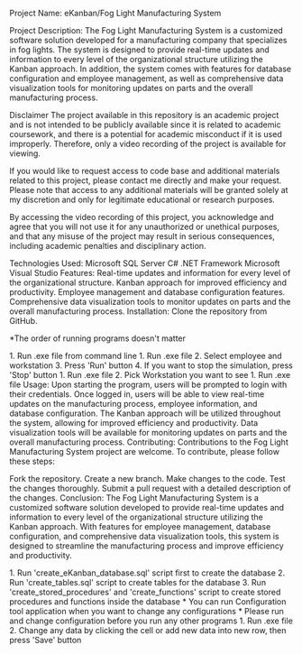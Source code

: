 Project Name:
eKanban/Fog Light Manufacturing System

Project Description:
The Fog Light Manufacturing System is a customized software solution developed for a manufacturing company that specializes in fog lights. The system is designed to provide real-time updates and information to every level of the organizational structure utilizing the Kanban approach. In addition, the system comes with features for database configuration and employee management, as well as comprehensive data visualization tools for monitoring updates on parts and the overall manufacturing process.

Disclaimer
The project available in this repository is an academic project and is not intended to be publicly available since it is related to academic coursework, and there is a potential for academic misconduct if it is used improperly. Therefore, only a video recording of the project is available for viewing.

If you would like to request access to code base and additional materials related to this project, please contact me directly and make your request. Please note that access to any additional materials will be granted solely at my discretion and only for legitimate educational or research purposes.

By accessing the video recording of this project, you acknowledge and agree that you will not use it for any unauthorized or unethical purposes, and that any misuse of the project may result in serious consequences, including academic penalties and disciplinary action.

Technologies Used:
Microsoft SQL Server
C#
.NET Framework
Microsoft Visual Studio
Features:
Real-time updates and information for every level of the organizational structure.
Kanban approach for improved efficiency and productivity.
Employee management and database configuration features.
Comprehensive data visualization tools to monitor updates on parts and the overall manufacturing process.
Installation:
Clone the repository from GitHub.

*The order of running programs doesn't matter

<Runner program>
1. Run .exe file from command line

<Workstation Simulation program>
1. Run .exe file
2. Select employee and workstation
3. Press 'Run' button
4. If you want to stop the simulation, press 'Stop' button

<Workstation Andon program>
1. Run .exe file
2. Pick Workstation you want to see

<Assembly Line Kaban program>
1. Run .exe file
Usage:
Upon starting the program, users will be prompted to login with their credentials.
Once logged in, users will be able to view real-time updates on the manufacturing process, employee information, and database configuration.
The Kanban approach will be utilized throughout the system, allowing for improved efficiency and productivity.
Data visualization tools will be available for monitoring updates on parts and the overall manufacturing process.
Contributing:
Contributions to the Fog Light Manufacturing System project are welcome. To contribute, please follow these steps:

Fork the repository.
Create a new branch.
Make changes to the code.
Test the changes thoroughly.
Submit a pull request with a detailed description of the changes.
Conclusion:
The Fog Light Manufacturing System is a customized software solution developed to provide real-time updates and information to every level of the organizational structure utilizing the Kanban approach. With features for employee management, database configuration, and comprehensive data visualization tools, this system is designed to streamline the manufacturing process and improve efficiency and productivity.

<Setting Database>
1. Run 'create_eKanban_database.sql' script first to create the database
2. Run 'create_tables.sql' script to create tables for the database
3. Run 'create_stored_procedures' and 'create_functions' script to create stored procedures and functions inside the database

<Configuration Tool>
* You can run Configuration tool application when you want to change any configurations
* Please run and change configuration before you run any other programs
1. Run .exe file
2. Change any data by clicking the cell or add new data into new row, then press 'Save' button

